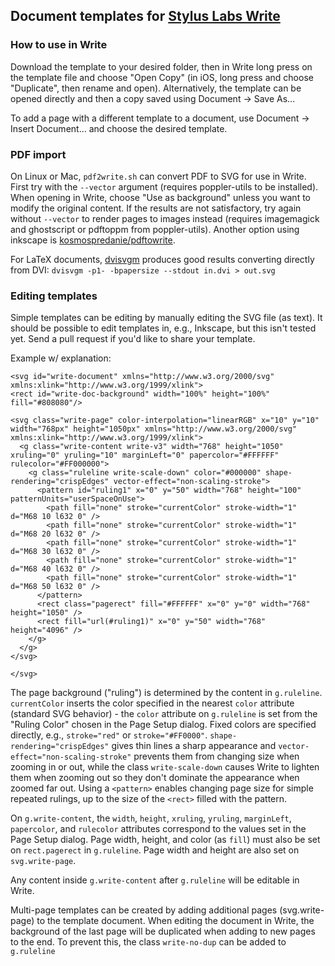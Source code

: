 ## Document templates for [Stylus Labs Write](http://www.styluslabs.com/) ##

### How to use in Write ###

Download the template to your desired folder, then in Write long press on the template file and choose "Open Copy" (in iOS, long press and choose "Duplicate", then rename and open).  Alternatively, the template can be opened directly and then a copy saved using Document -> Save As...

To add a page with a different template to a document, use Document -> Insert Document... and choose the desired template.


### PDF import ###

On Linux or Mac, `pdf2write.sh` can convert PDF to SVG for use in Write.  First try with the `--vector` argument (requires poppler-utils to be installed).  When opening in Write, choose "Use as background" unless you want to modify the original content.  If the results are not satisfactory, try again without `--vector` to render pages to images instead (requires imagemagick and ghostscript or pdftoppm from poppler-utils).  Another option using inkscape is [kosmospredanie/pdftowrite](https://github.com/kosmospredanie/pdftowrite).

For LaTeX documents, [dvisvgm](https://dvisvgm.de) produces good results converting directly from DVI: `dvisvgm -p1- -bpapersize --stdout in.dvi > out.svg`


### Editing templates ###

Simple templates can be editing by manually editing the SVG file (as text).  It should be possible to edit templates in, e.g., Inkscape, but this isn't tested yet.  Send a pull request if you'd like to share your template.

Example w/ explanation:

```
<svg id="write-document" xmlns="http://www.w3.org/2000/svg" xmlns:xlink="http://www.w3.org/1999/xlink">
<rect id="write-doc-background" width="100%" height="100%" fill="#808080"/>

<svg class="write-page" color-interpolation="linearRGB" x="10" y="10" width="768px" height="1050px" xmlns="http://www.w3.org/2000/svg" xmlns:xlink="http://www.w3.org/1999/xlink">
  <g class="write-content write-v3" width="768" height="1050" xruling="0" yruling="10" marginLeft="0" papercolor="#FFFFFF" rulecolor="#FF000000">
    <g class="ruleline write-scale-down" color="#000000" shape-rendering="crispEdges" vector-effect="non-scaling-stroke">
      <pattern id="ruling1" x="0" y="50" width="768" height="100" patternUnits="userSpaceOnUse">
        <path fill="none" stroke="currentColor" stroke-width="1" d="M68 10 l632 0" />
        <path fill="none" stroke="currentColor" stroke-width="1" d="M68 20 l632 0" />
        <path fill="none" stroke="currentColor" stroke-width="1" d="M68 30 l632 0" />
        <path fill="none" stroke="currentColor" stroke-width="1" d="M68 40 l632 0" />
        <path fill="none" stroke="currentColor" stroke-width="1" d="M68 50 l632 0" />
      </pattern>
      <rect class="pagerect" fill="#FFFFFF" x="0" y="0" width="768" height="1050" />
      <rect fill="url(#ruling1)" x="0" y="50" width="768" height="4096" />
    </g>
  </g>
</svg>

</svg>
```

The page background ("ruling") is determined by the content in `g.ruleline`.  `currentColor` inserts the color specified in the nearest `color` attribute (standard SVG behavior) - the `color` attribute on `g.ruleline` is set from the "Ruling Color" chosen in the Page Setup dialog.  Fixed colors are specified directly, e.g., `stroke="red"` or `stroke="#FF0000"`. `shape-rendering="crispEdges"` gives thin lines a sharp appearance and `vector-effect="non-scaling-stroke"` prevents them from changing size when zooming in or out, while the class `write-scale-down` causes Write to lighten them when zooming out so they don't dominate the appearance when zoomed far out.  Using a `<pattern>` enables changing page size for simple repeated rulings, up to the size of the `<rect>` filled with the pattern.

On `g.write-content`, the `width`, `height`, `xruling`, `yruling`, `marginLeft`, `papercolor`, and `rulecolor` attributes correspond to the values set in the Page Setup dialog.  Page width, height, and color (as `fill`) must also be set on `rect.pagerect` in `g.ruleline`.  Page width and height are also set on `svg.write-page`.

Any content inside `g.write-content` after `g.ruleline` will be editable in Write.

Multi-page templates can be created by adding additional pages (svg.write-page) to the template document.  When editing the document in Write, the background of the last page will be duplicated when adding to new pages to the end.  To prevent this, the class `write-no-dup` can be added to `g.ruleline`
